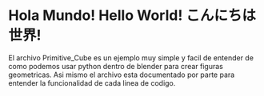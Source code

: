# Hola Mundo! Hello World! こんにちは世界!

El archivo Primitive_Cube es un ejemplo muy simple y facil de entender de como podemos usar python dentro de blender para crear figuras geometricas.
Asi mismo el archivo esta documentado por parte para entender la funcionalidad de cada linea de codigo.

